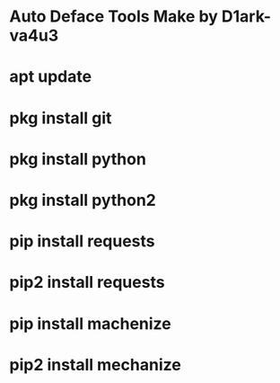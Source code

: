 # Auto Deface Tools Make by D1ark-va4u3
# apt update
# pkg install git
# pkg install python
# pkg install python2
# pip install requests
# pip2 install requests
# pip install machenize
# pip2 install mechanize
